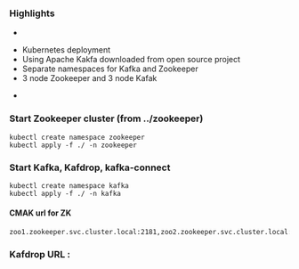 
### Highlights

* 
- Kubernetes deployment
- Using Apache Kakfa downloaded from open source project
- Separate namespaces for Kafka and Zookeeper
- 3 node Zookeeper and 3 node Kafak
* 

### Start Zookeeper cluster (from ../zookeeper)
```
kubectl create namespace zookeeper
kubectl apply -f ./ -n zookeeper
```

### Start Kafka, Kafdrop, kafka-connect
```
kubectl create namespace kafka
kubectl apply -f ./ -n kafka
```
#### CMAK url for ZK
```
zoo1.zookeeper.svc.cluster.local:2181,zoo2.zookeeper.svc.cluster.local:2181,zoo3.zookeeper.svc.cluster.local:2181/kafka
```

### Kafdrop URL : 